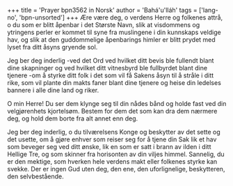 +++
title = 'Prayer bpn3562 in Norsk'
author = 'Bahá'u'lláh'
tags = ['lang-no', 'bpn-unsorted']
+++
Ære være deg, o verdens Herre og folkenes attrå, o du som er blitt åpenbar i det Største Navn, slik at visdommens og ytringens perler er kommet til syne fra muslingene i din kunnskaps veldige hav, og slik at den guddommelige åpenbarings himler er blitt prydet med lyset fra ditt åsyns gryende sol.
 
Jeg ber deg inderlig -ved det Ord ved hvilket ditt bevis ble fullendt blant dine skapninger og ved hvilket ditt vitnesbyrd ble fullbyrdet blant dine tjenere -om å styrke ditt folk i det som vil få Sakens åsyn til å stråle i ditt rike, som vil plante din makts faner blant dine tjenere og heise din ledelses bannere i alle dine land og riker.
 
O min Herre! Du ser dem klynge seg til din nådes bånd og holde fast ved din velgjørenhets kjortelsøm. Bestem for dem det som kan dra dem nærmere deg, og hold dem borte fra alt annet enn deg.
 
Jeg ber deg inderlig, o du tilværelsens Konge og beskytter av det sette og det usette, om å gjøre enhver som reiser seg for å tjene din Sak lik et hav som beveger seg ved ditt ønske, lik en som er satt i brann av ilden i ditt Hellige Tre, og som skinner fra horisonten av din viljes himmel. Sannelig, du er den mektige, som hverken hele verdens makt eller folkenes styrke kan svekke. Der er ingen Gud uten deg, den ene, den uforlignelige, beskytteren, den selvbestående.
